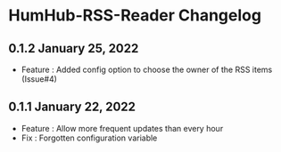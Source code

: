 
HumHub-RSS-Reader Changelog
===========================


0.1.2 January 25, 2022
----------------------

- Feature : Added config option to choose the owner of the RSS items (Issue#4)


0.1.1 January 22, 2022
----------------------

- Feature : Allow more frequent updates than every hour
- Fix : Forgotten configuration variable

